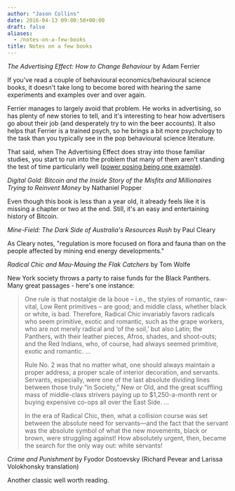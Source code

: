 ```yaml
---
author: "Jason Collins"
date: 2016-04-13 09:00:50+00:00
draft: false
aliases:
  - /notes-on-a-few-books
title: Notes on a few books
---
```


*The Advertising Effect: How to Change Behaviour* by Adam Ferrier

If you've read a couple of behavioural economics/behavioural science books, it doesn't take long to become bored with hearing the same experiments and examples over and over again.

Ferrier manages to largely avoid that problem. He works in advertising, so has plenty of new stories to tell, and it's interesting to hear how advertisers go about their job (and desperately try to win the beer accounts). It also helps that Ferrier is a trained psych, so he brings a bit more psychology to the task than you typically see in the pop behavioural science literature.

That said, when The Advertising Effect does stray into those familiar studies, you start to run into the problem that many of them aren't standing the test of time particularly well ([power posing being one example](http://www.slate.com/articles/health_and_science/science/2016/01/amy_cuddy_s_power_pose_research_is_the_latest_example_of_scientific_overreach.html)).

*Digital Gold: Bitcoin and the Inside Story of the Misfits and Millionaires Trying to Reinvent Money* by Nathaniel Popper

Even though this book is less than a year old, it already feels like it is missing a chapter or two at the end. Still, it's an easy and entertaining history of Bitcoin.

*Mine-Field: The Dark Side of Australia's Resources Rush* by Paul Cleary

As Cleary notes, "regulation is more focused on flora and fauna than on the people affected by mining end energy developments."

*Radical Chic and Mau-Mauing the Flak Catchers* by Tom Wolfe

New York society throws a party to raise funds for the Black Panthers. Many great passages - here's one instance:

>One rule is that nostalgie de la boue – i.e., the styles of romantic, raw-vital, Low Rent primitives – are good; and middle class, whether black or white, is bad. Therefore, Radical Chic invariably favors radicals who seem primitive, exotic and romantic, such as the grape workers, who are not merely radical and ‘of the soil,’ but also Latin; the Panthers, with their leather pieces, Afros, shades, and shoot-outs; and the Red Indians, who, of course, had always seemed primitive, exotic and romantic. ...
>
>Rule No. 2 was that no matter what, one should always maintain a proper address, a proper scale of interior decoration, and servants. Servants, especially, were one of the last absolute dividing lines between those truly “in Society,” New or Old, and the great scuffling mass of middle-class strivers paying up to $1,250-a-month rent or buying expensive co-ops all over the East Side. ...
>
>In the era of Radical Chic, then, what a collision course was set between the absolute need for servants—and the fact that the servant was the absolute symbol of what the new movements, black or brown, were struggling against! How absolutely urgent, then, became the search for the only way out: white servants!

*Crime and Punishment* by Fyodor Dostoevsky (Richard Pevear and Larissa Volokhonsky translation)

Another classic well worth reading.
